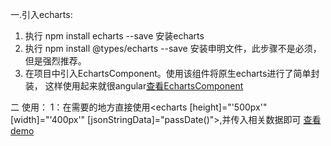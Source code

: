 一.引入echarts:
  1.  执行 npm install echarts --save   安装echarts
  2.  执行 npm install @types/echarts --save  安装申明文件，此步骤不是必须，但是强烈推荐。
  3.  在项目中引入EchartsComponent。使用该组件将原生echarts进行了简单封装， 这样使用起来就很angular[查看EchartsComponent](/src/global-components/echarts)

二  使用：
  1：在需要的地方直接使用<echarts [height]="'500px'" [width]="'400px'" [jsonStringData]="passDate()"></echarts>,并传入相关数据即可
  [查看demo](/src/app/tab2/echart-demo)



